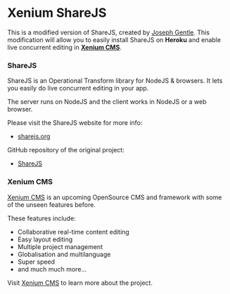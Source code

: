 # Xenium ShareJS

This is a modified version of ShareJS, created by <a href="http://josephg.com/" target="_blank">Joseph Gentle</a>.
This modification will allow you to easily install ShareJS on **Heroku** and enable live concurrent editing in <a href="http://xenium.org" target="_blank">**Xenium CMS**</a>.

### ShareJS

ShareJS is an Operational Transform library for NodeJS & browsers. It lets you easily do live concurrent editing in your app.

The server runs on NodeJS and the client works in NodeJS or a web browser.

Please visit the ShareJS website for more info:
 - <a href="http://sharejs.org/" target="_blank">sharejs.org</a>

GitHub repository of the original project:
 - <a href="https://github.com/share/sharejs" target="_blank">ShareJS</a>

### Xenium CMS

<a href="http://xenium.org" target="_blank">Xenium CMS</a> is an upcoming OpenSource CMS and framework with some of the unseen features before.

These features include:
 - Collaborative real-time content editing
 - Easy layout editing
 - Multiple project management
 - Globalisation and multilanguage
 - Super speed
 - and much much more...

Visit <a href="http://xenium.org" target="_blank">Xenium CMS</a> to learn more about the project.
